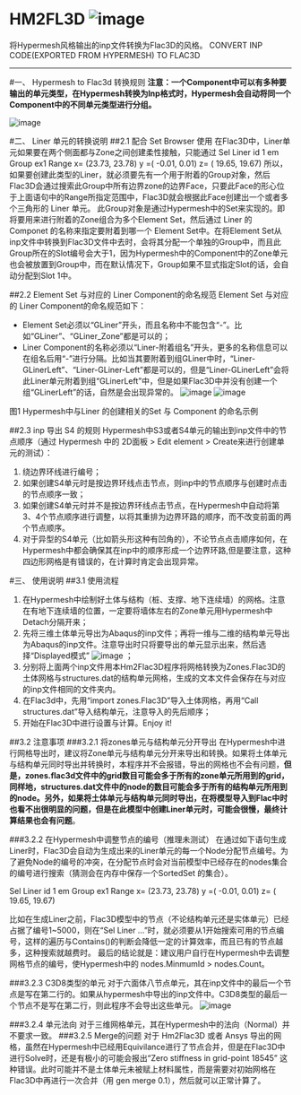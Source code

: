 # HM2FL3D   ![image](https://github.com/zfybs/Flac3DTools/blob/master/HM2FL3D/Pictures/Hm2Flac3D_64.png)
将Hypermesh风格输出的inp文件转换为Flac3D的风格。 CONVERT INP CODE(EXPORTED FROM HYPERMESH) TO FLAC3D

****************

#一、 Hypermesh to Flac3d 转换规则
 __注意：一个Component中可以有多种要输出的单元类型，在Hypermesh转换为Inp格式时，Hypermesh会自动将同一个Component中的不同单元类型进行分组。__

![image](https://github.com/zfybs/Flac3DTools/blob/master/HM2FL3D/Pictures/HM2Flac3D转换规则.png) 


#二、 Liner 单元的转换说明
##2.1 配合 Set Browser 使用
在Flac3D中，Liner单元如果要在两个侧面都与Zone之间创建柔性接触，只能通过
Sel Liner id 1 em Group ex1 Range x= (23.73, 23.78) y =( -0.01, 0.01)  z= ( 19.65, 19.67)
所以，如果要创建此类型的Liner，就必须要先有一个用于附着的Group对象，然后Flac3D会通过搜索此Group中所有边界zone的边界Face，只要此Face的形心位于上面语句中的Range所指定范围中，Flac3D就会根据此Face创建出一个或者多个三角形的 Liner 单元。
此Group对象是通过Hypermesh中的Set来实现的。即将要用来进行附着的Zone组合为多个Element Set，然后通过 Liner 的 Componet 的名称来指定要附着到哪一个 Element Set中。在将Element Set从inp文件中转换到Flac3D文件中去时，会将其分配一个单独的Group中，而且此Group所在的Slot编号会大于1，因为Hypermesh中的Component中的Zone单元也会被放置到Group中，而在默认情况下，Group如果不显式指定Slot的话，会自动分配到Slot 1中。

##2.2 Element Set 与对应的 Liner Component的命名规范
Element Set 与对应的 Liner Component的命名规范如下：
-	Element Set必须以“GLiner”开头，而且名称中不能包含“-”。比如“GLiner”、“GLiner_Zone”都是可以的；
-	Liner Component的名称必须以“Liner-附着组名”开头，更多的名称信息可以在组名后用“-”进行分隔。比如当其要附着到组GLiner中时，“Liner-GLinerLeft”、“Liner-GLiner-Left”都是可以的，但是“Liner-GLinerLeft”会将此Liner单元附着到组“GLinerLeft”中，但是如果Flac3D中并没有创建一个组“GLinerLeft”的话，自然是会出现异常的。
![image](https://github.com/zfybs/Flac3DTools/blob/master/HM2FL3D/Pictures/LinerSet.png) ![image](https://github.com/zfybs/Flac3DTools/blob/master/HM2FL3D/Pictures/LinerComponent.png) 

图1 Hypermesh中与Liner 的创建相关的Set 与 Component 的命名示例


##2.3 inp 导出 S4 的规则
  Hypermesh中S3或者S4单元的输出到inp文件中的节点顺序（通过 Hypermesh 中的 2D面板 > Edit element > Create来进行创建单元的测试）：
  
1.	绕边界环线进行编号；
2.	如果创建S4单元时是按边界环线点击节点，则inp中的节点顺序与创建时点击的节点顺序一致；
3.	如果创建S4单元时并不是按边界环线点击节点，在Hypermesh中自动将第3、4个节点顺序进行调整，以将其重排为边界环路的顺序，而不改变前面的两个节点顺序。
4.	对于异型的S4单元（比如箭头形这种有凹角的），不论节点点击顺序如何，在Hypermesh中都会确保其在inp中的顺序形成一个边界环路,但是要注意，这种四边形网格是有错误的，在计算时肯定会出现异常。

#三、 使用说明
##3.1 使用流程

1.	在Hypermesh中绘制好土体与结构（桩、支撑、地下连续墙）的网格。注意在有地下连续墙的位置，一定要将墙体左右的Zone单元用Hypermesh中Detach分隔开来；
2.	先将三维土体单元导出为Abaqus的inp文件；再将一维与二维的结构单元导出为Abaqus的inp文件。注意导出时只将要导出的单元显示出来，然后选择“Displayed模式” ![image](https://github.com/zfybs/Flac3DTools/blob/master/HM2FL3D/Pictures/Export.png)  ；
3.	分别将上面两个inp文件用本Hm2Flac3D程序将网格转换为Zones.Flac3D的土体网格与structures.dat的结构单元网格，生成的文本文件会保存在与对应的inp文件相同的文件夹内。
4.	在Flac3d中，先用“import zones.Flac3D”导入土体网格，再用“Call structures.dat”导入结构单元，注意导入的先后顺序；
5.	开始在Flac3D中进行设置与计算。Enjoy it!

##3.2 注意事项
###3.2.1 将zones单元与结构单元分开导出
  在Hypermesh中进行网格导出时，建议将Zone单元与结构单元分开来导出和转换。如果将土体单元与结构单元同时导出并转换时，本程序并不会报错，导出的网格也不会有问题，__但是，zones.flac3d文件中的grid数目可能会多于所有的zone单元所用到的grid，同样地，structures.dat文件中的node的数目可能会多于所有的结构单元所用到的node。另外，如果将土体单元与结构单元同时导出，在将模型导入到Flac中时也看不出很明显的问题，但是在此模型中创建Liner单元时，可能会很慢，最终计算结果也会有问题__。

###3.2.2 在Hypermesh中调整节点的编号（推理未测试）
在通过如下语句生成Liner时，Flac3D会自动为生成出来的Liner单元的每一个Node分配节点编号。为了避免Node的编号的冲突，在分配节点时会对当前模型中已经存在的nodes集合的编号进行搜索（猜测会在内存中保存一个SortedSet<UInt64> 的集合）。

Sel Liner id 1 em Group ex1 Range x= (23.73, 23.78) y =( -0.01, 0.01)  z= ( 19.65, 19.67)

 比如在生成Liner之前，Flac3D模型中的节点（不论结构单元还是实体单元）已经占据了编号1~5000，则在“Sel Liner …”时，就必须要从1开始搜索可用的节点编号，这样的遍历与Contains()的判断会降低一定的计算效率，而且已有的节点越多，这种搜索就越费时。
最后的结论就是：建议用户自行在Hypermesh中去调整网格节点的编号，使Hypermesh中的 nodes.MinmumId > nodes.Count。

###3.2.3 C3D8类型的单元
  对于六面体八节点单元，其在inp文件中的最后一个节点是写在第二行的。如果从hypermesh中导出的inp文件中。C3D8类型的最后一个节点不是写在第二行，则此程序不会导出这些单元。
![image](https://github.com/zfybs/Flac3DTools/blob/master/HM2FL3D/Pictures/inp文件中C3D8类型节点格式.png) 

###3.2.4 单元法向
  对于三维网格单元，其在Hypermesh中的法向（Normal）并不要求一致。
###3.2.5 Merge的问题
对于 Hm2Flac3D 或者 Ansys 导出的网格，虽然在Hypermesh中已经用Equivilance进行了节点合并，但是在Flac3D中进行Solve时，还是有极小的可能会报出“Zero stiffness in grid-point 18545” 这种错误。此时可能并不是土体单元未被赋上材料属性，而是需要对初始网格在Flac3D中再进行一次合并（用 gen merge 0.1），然后就可以正常计算了。